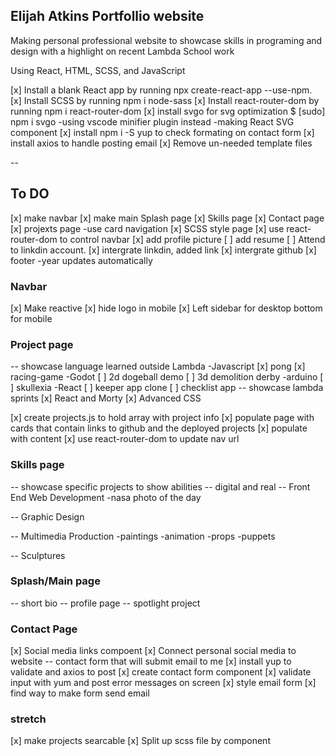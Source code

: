 ## Elijah Atkins Portfollio website
Making personal professional website to showcase skills
in programing and design with a highlight on recent 
Lambda School work

Using React, HTML, SCSS, and JavaScript

[x] Install a blank React app by running npx create-react-app <app-name> --use-npm.
[x] Install SCSS by running npm i node-sass
[x] Install react-router-dom by running npm i react-router-dom
[x] install svgo for svg optimization $ [sudo] npm i svgo
    -using vscode minifier plugin instead
    -making React SVG component
[x] install npm i -S yup to check formating on contact form
[x] install axios to handle posting email
[x] Remove un-needed template files

--
## To DO

[x] make navbar
[x] make main Splash page 
[x] Skills page
[x] Contact page
[x] projexts page -use card navigation
[x] SCSS style page
[x] use react-router-dom to control navbar
[x] add profile picture
[ ] add resume 
[ ] Attend to linkdin account.
[x] intergrate linkdin, added link
[x] intergrate github
[x] footer -year updates automatically

### Navbar

[x] Make reactive
[x] hide logo in mobile
[x] Left sidebar for desktop bottom for mobile


### Project page
-- showcase language learned outside Lambda
    -Javascript
        [x] pong
        [x] racing-game
    -Godot
        [ ] 2d dogeball demo
        [ ] 3d demolition derby
    -arduino
        [ ] skullexia
    -React 
        [ ] keeper app clone
        [ ] checklist app
-- showcase lambda sprints
        [x] React and Morty
        [x] Advanced CSS


[x] create projects.js to hold array with project info
[x] populate page with cards that contain links to github and the deployed projects
[x] populate with content
[x] use react-router-dom to update nav url

### Skills page

-- showcase specific projects to show abilities
-- digital and real
-- Front End Web Development
    -nasa photo of the day
    
-- Graphic Design 

-- Multimedia Production
    -paintings 
    -animation
    -props 
    -puppets

-- Sculptures

### Splash/Main page

-- short bio
-- profile page
-- spotlight project

### Contact Page

[x] Social media links compoent
[x] Connect personal social media to website
-- contact form that will submit email to me
[x] install yup to validate and axios to post
[x] create contact form component
[x] validate input with yum and post error messages on screen
[x] style email form
[x] find way to make form send email

### stretch

[x] make projects searcable
[x] Split up scss file by component


